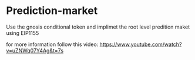 # Prediction-market

Use the gnosis conditional token and implimet the root level predition maket using EIP1155 


for more information follow this video: https://www.youtube.com/watch?v=uZNWq07Y4Ag&t=7s
